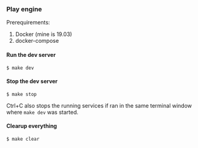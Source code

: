 ### Play engine ###

Prerequirements:
1. Docker (mine is 19.03)
2. docker-compose

#### Run the dev server ####
```
$ make dev
```

#### Stop the dev server ####
```
$ make stop
```

Ctrl+C also stops the running services if ran in the same terminal
window where `make dev` was started.

#### Clearup everything ####
```
$ make clear
```
